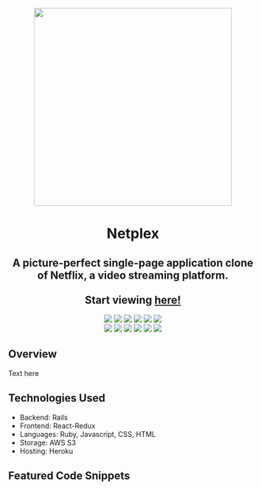 <p align="center">
    <img src="./app/assets/images/netplex.gif" height=400>
</p>

<p align="center">
    <h1 align="center">Netplex</h1>    
</p>

<p align="center">
    <h2 align="center">A picture-perfect single-page application clone of Netflix, a video streaming platform.</br></br>
    Start viewing <a href="https://hwkcode.github.io/CovidShooter/"><strong>here!</strong></a>
    </h2>   
    
</p>

<p align="center">
    <img src="https://img.shields.io/badge/ruby-%23CC342D.svg?style=for-the-badge&logo=ruby&logoColor=white" />
    <img src="https://img.shields.io/badge/rails-%23CC0000.svg?style=for-the-badge&logo=ruby-on-rails&logoColor=white" />
    <img src="https://img.shields.io/badge/react-%2320232a.svg?style=for-the-badge&logo=react&logoColor=%2361DAFB" />
    <img src="https://img.shields.io/badge/redux-%23593d88.svg?style=for-the-badge&logo=redux&logoColor=white" />
    <img src="https://img.shields.io/badge/JavaScript-F7DF1E?style=for-the-badge&logo=javascript&logoColor=black" />
    <img src="https://img.shields.io/badge/postgres-%23316192.svg?style=for-the-badge&logo=postgresql&logoColor=white" />
    </br>
    <img src="https://img.shields.io/badge/AWS-%23FF9900.svg?style=for-the-badge&logo=amazon-aws&logoColor=white" />
    <img src="https://img.shields.io/badge/HTML5-E34F26?style=for-the-badge&logo=html5&logoColor=white" />
    <img src="https://img.shields.io/badge/CSS-239120?&style=for-the-badge&logo=css3&logoColor=white" />
    <img src="https://img.shields.io/badge/webpack-%238DD6F9.svg?style=for-the-badge&logo=webpack&logoColor=black" />
    <img src="https://img.shields.io/badge/Babel-F9DC3e?style=for-the-badge&logo=babel&logoColor=black" />
    <img src="https://img.shields.io/badge/heroku-%23430098.svg?style=for-the-badge&logo=heroku&logoColor=white" />
</p>


<p>
    <h2>Overview</h2>
    Text here
</p>

<p>
    <h2>Technologies Used</h2>
    <ul>
        <li>Backend: Rails</li>
        <li>Frontend: React-Redux</li>
        <li>Languages: Ruby, Javascript, CSS, HTML</li>
        <li>Storage: AWS S3</li>
        <li>Hosting: Heroku</li>
    </ul>
</p>

## Featured Code Snippets




